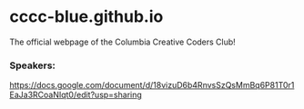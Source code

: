 # cccc-blue.github.io
The official webpage of the Columbia Creative Coders Club!


### Speakers:
https://docs.google.com/document/d/18vizuD6b4RnvsSzQsMmBq6P81T0r1EaJa3RCoaNIqt0/edit?usp=sharing
